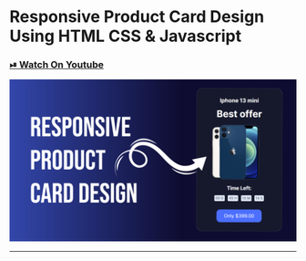# Responsive Product Card Design Using HTML CSS & Javascript

### [⏯ Watch On Youtube](https://youtu.be/R23VnGr3TrQ)

![thumbnail](thumbnail.png)

----------
